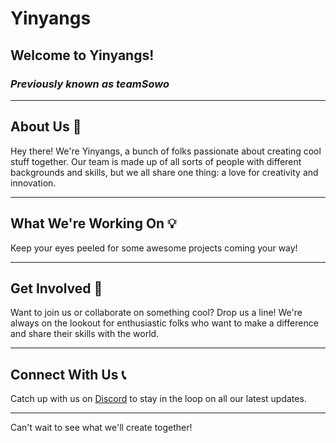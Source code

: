 # Yinyangs

## Welcome to Yinyangs!
### *Previously known as teamSowo*

---

## About Us 🌟

Hey there! We're Yinyangs, a bunch of folks passionate about creating cool stuff together. Our team is made up of all sorts of people with different backgrounds and skills, but we all share one thing: a love for creativity and innovation.

---

## What We're Working On 💡

Keep your eyes peeled for some awesome projects coming your way!

---

## Get Involved 🤝

Want to join us or collaborate on something cool? Drop us a line! We're always on the lookout for enthusiastic folks who want to make a difference and share their skills with the world.

---

## Connect With Us 📞

Catch up with us on [Discord](https://discord.gg/wpvc59b7eD) to stay in the loop on all our latest updates.

---

Can't wait to see what we'll create together!
